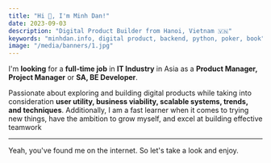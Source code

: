 ```yaml
---
title: "Hi 👋, I'm Minh Dan!"
date: 2023-09-03
description: "Digital Product Builder from Hanoi, Vietnam 🇻🇳"
keywords: "minhdan.info, digital product, backend, python, poker, book"
image: "/media/banners/1.jpg"
---
```


I'm **looking** for a **full-time job** in **IT Industry** in Asia as a **Product Manager, Project Manager** or **SA, BE Developer**.

Passionate about exploring and building digital products while taking into consideration **user utility, business viability, scalable systems, trends, and techniques**. Additionally, I am a fast learner when it comes to trying new things, have the ambition to grow myself, and excel at building effective teamwork

---

Yeah, you've found me on the internet. So let's take a look and enjoy.
